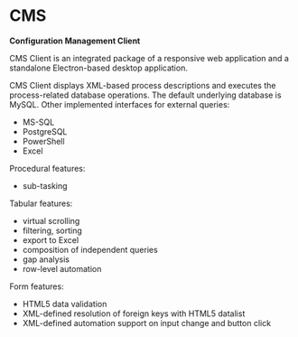 # CMS
__Configuration Management Client__

CMS Client is an integrated package of a responsive web application
and a standalone Electron-based desktop application.

CMS Client displays XML-based process descriptions
and executes the process-related database operations.
The default underlying database is MySQL.
Other implemented interfaces for external queries:
* MS-SQL
* PostgreSQL
* PowerShell
* Excel

Procedural features:
* sub-tasking

Tabular features:
* virtual scrolling
* filtering, sorting
* export to Excel
* composition of independent queries
* gap analysis
* row-level automation

Form features:
* HTML5 data validation
* XML-defined resolution of foreign keys with HTML5 datalist
* XML-defined automation support on input change and button click
